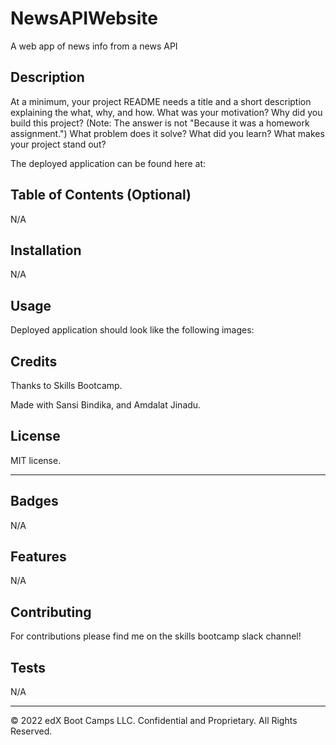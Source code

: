 # NewsAPIWebsite
A web app of news info from a news API

## Description 

At a minimum, your project README needs a title and a short description explaining the what, why, and how. What was your motivation? Why did you build this project? (Note: The answer is not "Because it was a homework assignment.") What problem does it solve? What did you learn? What makes your project stand out? 

The deployed application can be found here at:




## Table of Contents (Optional)
N/A

## Installation

N/A


## Usage 
Deployed application should look like the following images:


## Credits
Thanks to Skills Bootcamp.

Made with Sansi Bindika, and Amdalat Jinadu.

## License
MIT license.

---


## Badges
N/A

## Features
N/A

## Contributing
For contributions please find me on the skills bootcamp slack channel!

## Tests
N/A

---

© 2022 edX Boot Camps LLC. Confidential and Proprietary. All Rights Reserved.

